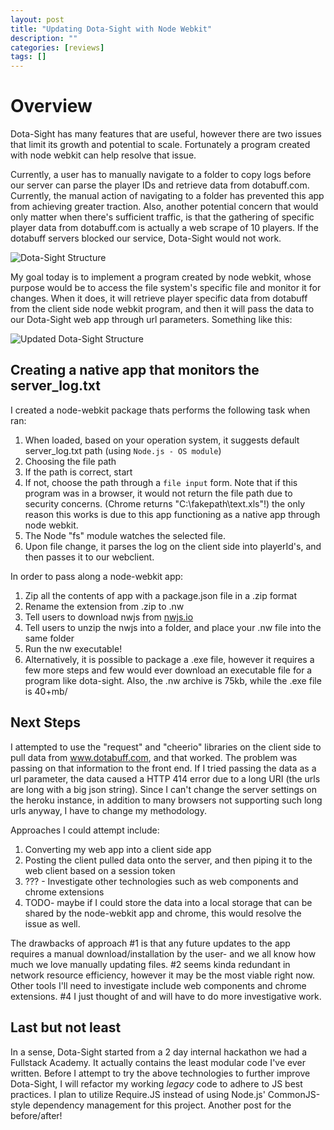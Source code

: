 ```yaml
---
layout: post
title: "Updating Dota-Sight with Node Webkit"
description: ""
categories: [reviews]
tags: []
---
```


# Overview

Dota-Sight has many features that are useful, however there are two issues that limit its growth and potential to scale. Fortunately a program created with node webkit can help resolve that issue.

Currently, a user has to manually navigate to a folder to copy logs before our server can parse the player IDs and retrieve data from dotabuff.com. Currently, the manual action of navigating to a folder has prevented this app from achieving greater traction. Also, another potential concern that would only matter when there's sufficient traffic, is that the gathering of specific player data from dotabuff.com is actually a web scrape of 10 players. If the dotabuff servers blocked our service, Dota-Sight would not work.

![Dota-Sight Structure](http://i.imgur.com/mZUkoVt.jpg)

My goal today is to implement a program created by node webkit, whose purpose would be to access the file system's specific file and monitor it for changes. When it does, it will retrieve player specific data from dotabuff from the client side node webkit program, and then it will pass the data to our Dota-Sight web app through url parameters. Something like this:

![Updated Dota-Sight Structure](http://i.imgur.com/JNiGmXb.jpg)

## Creating a native app that monitors the server_log.txt

I created a node-webkit package thats performs the following task when ran:

1. When loaded, based on your operation system, it suggests default server_log.txt path (using <code>Node.js - OS module</code>)
2. Choosing the file path
  1. If the path is correct, start
  2. If not, choose the path through a <code>file input</code> form. Note that if this program was in a browser, it would not return the file path due to security concerns. (Chrome returns "C:\fakepath\text.xls"!) the only reason this works is due to this app functioning as a native app through node webkit.
3. The Node "fs" module watches the selected file.
4. Upon file change, it parses the log on the client side into playerId's, and then passes it to our webclient.

In order to pass along a node-webkit app:

1. Zip all the contents of app with a package.json file in a .zip format
2. Rename the extension from .zip to .nw
3. Tell users to download nwjs from [nwjs.io](http://nwjs.io/)
4. Tell users to unzip the nwjs into a folder, and place your .nw file into the same folder
5. Run the nw executable!
  1. Alternatively, it is possible to package a .exe file, however it requires a few more steps and few would ever download an executable file for a program like dota-sight. Also, the .nw archive is 75kb, while the .exe file is 40+mb/

## Next Steps

I attempted to use the "request" and "cheerio" libraries on the client side to pull data from www.dotabuff.com, and that worked. The problem was passing on that information to the front end. If I tried passing the data as a url parameter, the data caused a HTTP 414 error due to a long URI (the urls are long with a big json string). Since I can't change the server settings on the heroku instance, in addition to many browsers not supporting such long urls anyway, I have to change my methodology.

Approaches I could attempt include:
1. Converting my web app into a client side app
2. Posting the client pulled data onto the server, and then piping it to the web client based on a session token
3. ??? - Investigate other technologies such as web components and chrome extensions
4. TODO- maybe if I could store the data into a local storage that can be shared by the node-webkit app and chrome, this would resolve the issue as well.

The drawbacks of approach #1 is that any future updates to the app requires a manual download/installation by the user- and we all know how much we love manually updating files. #2 seems kinda redundant in network resource efficiency, however it may be the most viable right now. Other tools I'll need to investigate include web components and chrome extensions. #4 I just thought of and will have to do more investigative work.

## Last but not least

In a sense, Dota-Sight started from a 2 day internal hackathon we had a Fullstack Academy. It actually contains the least modular code I've ever written. Before I attempt to try the above technologies to further improve Dota-Sight, I will refactor my working _legacy_ code to adhere to JS best practices. I plan to utilize Require.JS instead of using Node.js' CommonJS-style dependency management for this project. Another post for the before/after!




